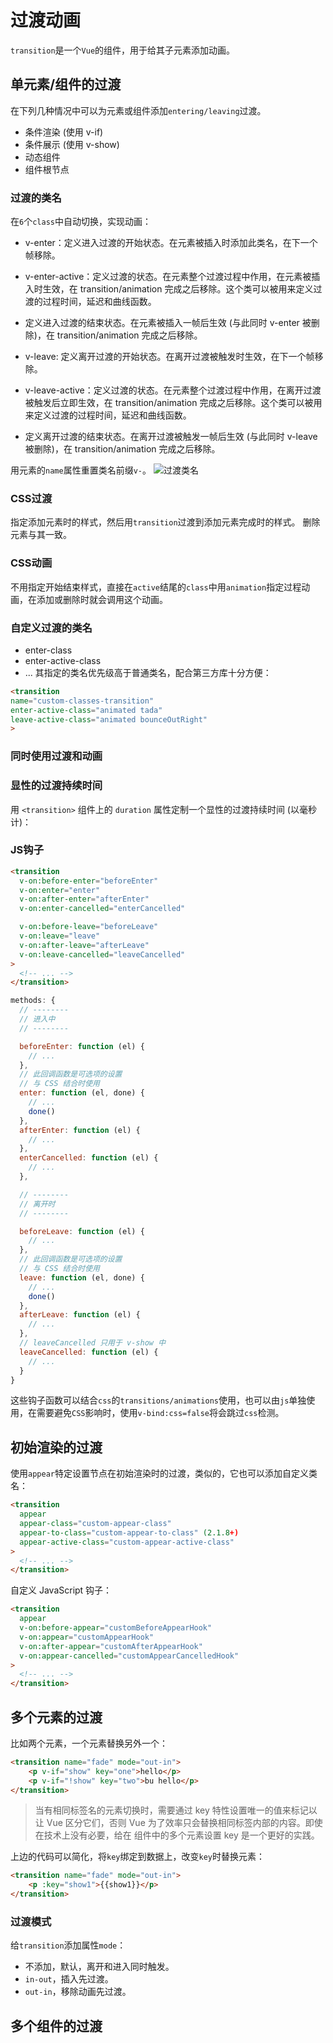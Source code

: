 # 过渡动画
`transition`是一个`Vue`的组件，用于给其子元素添加动画。
## 单元素/组件的过渡
在下列几种情况中可以为元素或组件添加`entering/leaving`过渡。
- 条件渲染 (使用 v-if)
- 条件展示 (使用 v-show)
- 动态组件
- 组件根节点

### 过渡的类名
在`6`个`class`中自动切换，实现动画：
- v-enter：定义进入过渡的开始状态。在元素被插入时添加此类名，在下一个帧移除。

- v-enter-active：定义过渡的状态。在元素整个过渡过程中作用，在元素被插入时生效，在 transition/animation 完成之后移除。这个类可以被用来定义过渡的过程时间，延迟和曲线函数。

- 定义进入过渡的结束状态。在元素被插入一帧后生效 (与此同时 v-enter 被删除)，在 transition/animation 完成之后移除。

- v-leave: 定义离开过渡的开始状态。在离开过渡被触发时生效，在下一个帧移除。

- v-leave-active：定义过渡的状态。在元素整个过渡过程中作用，在离开过渡被触发后立即生效，在 transition/animation 完成之后移除。这个类可以被用来定义过渡的过程时间，延迟和曲线函数。

- 定义离开过渡的结束状态。在离开过渡被触发一帧后生效 (与此同时 v-leave 被删除)，在 transition/animation 完成之后移除。

用元素的`name`属性重置类名前缀`v-`。
![过渡类名](https://cn.vuejs.org/images/transition.png)

### CSS过渡
指定添加元素时的样式，然后用`transition`过渡到添加元素完成时的样式。
删除元素与其一致。

### CSS动画
不用指定开始结束样式，直接在`active`结尾的`class`中用`animation`指定过程动画，在添加或删除时就会调用这个动画。

### 自定义过渡的类名
- enter-class
- enter-active-class
- ...
其指定的类名优先级高于普通类名，配合第三方库十分方便：
```html
<transition
name="custom-classes-transition"
enter-active-class="animated tada"
leave-active-class="animated bounceOutRight"
>
```

### 同时使用过渡和动画


### 显性的过渡持续时间
用 `<transition>` 组件上的 `duration` 属性定制一个显性的过渡持续时间 (以毫秒计)：

### JS钩子
```html
<transition
  v-on:before-enter="beforeEnter"
  v-on:enter="enter"
  v-on:after-enter="afterEnter"
  v-on:enter-cancelled="enterCancelled"

  v-on:before-leave="beforeLeave"
  v-on:leave="leave"
  v-on:after-leave="afterLeave"
  v-on:leave-cancelled="leaveCancelled"
>
  <!-- ... -->
</transition>
```
```js
methods: {
  // --------
  // 进入中
  // --------

  beforeEnter: function (el) {
    // ...
  },
  // 此回调函数是可选项的设置
  // 与 CSS 结合时使用
  enter: function (el, done) {
    // ...
    done()
  },
  afterEnter: function (el) {
    // ...
  },
  enterCancelled: function (el) {
    // ...
  },

  // --------
  // 离开时
  // --------

  beforeLeave: function (el) {
    // ...
  },
  // 此回调函数是可选项的设置
  // 与 CSS 结合时使用
  leave: function (el, done) {
    // ...
    done()
  },
  afterLeave: function (el) {
    // ...
  },
  // leaveCancelled 只用于 v-show 中
  leaveCancelled: function (el) {
    // ...
  }
}
```
这些钩子函数可以结合`css`的`transitions/animations`使用，也可以由`js`单独使用，在需要避免`CSS`影响时，使用`v-bind:css=false`将会跳过`css`检测。



## 初始渲染的过渡
使用`appear`特定设置节点在初始渲染时的过渡，类似的，它也可以添加自定义类名：
```html
<transition
  appear
  appear-class="custom-appear-class"
  appear-to-class="custom-appear-to-class" (2.1.8+)
  appear-active-class="custom-appear-active-class"
>
  <!-- ... -->
</transition>
```
自定义 JavaScript 钩子：
```html
<transition
  appear
  v-on:before-appear="customBeforeAppearHook"
  v-on:appear="customAppearHook"
  v-on:after-appear="customAfterAppearHook"
  v-on:appear-cancelled="customAppearCancelledHook"
>
  <!-- ... -->
</transition>
```


## 多个元素的过渡
比如两个元素，一个元素替换另外一个：
```html
<transition name="fade" mode="out-in">
    <p v-if="show" key="one">hello</p>
    <p v-if="!show" key="two">bu hello</p>
</transition>
```
> 当有相同标签名的元素切换时，需要通过 key 特性设置唯一的值来标记以让 Vue 区分它们，否则 Vue 为了效率只会替换相同标签内部的内容。即使在技术上没有必要，给在 <transition> 组件中的多个元素设置 key 是一个更好的实践。

上边的代码可以简化，将`key`绑定到数据上，改变`key`时替换元素：
```html
<transition name="fade" mode="out-in">
    <p :key="show1">{{show1}}</p>
</transition>
```

### 过渡模式
给`transition`添加属性`mode`：
- 不添加，默认，离开和进入同时触发。
- `in-out`，插入先过渡。
- `out-in`，移除动画先过渡。


## 多个组件的过渡